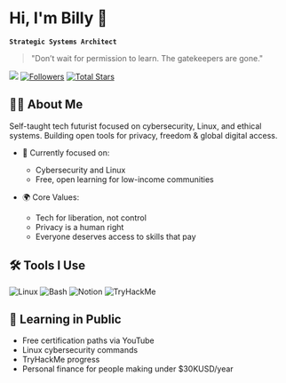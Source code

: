 # Hi, I'm Billy 👋

**`Strategic Systems Architect`**
> "Don’t wait for permission to learn. The gatekeepers are gone."

![](https://komarev.com/ghpvc/?username=pavarty&label=VISITORS&color=E1AD0E&style=for-the-badge)
 [![Followers](https://custom-icon-badges.demolab.com/github/followers/pavarty?color=236ad3&labelColor=1155ba&style=for-the-badge&logo=person-add&label=Follow&logoColor=white)](https://github.com/pavarty?tab=followers)
[![Total Stars](https://custom-icon-badges.demolab.com/github/stars/pavarty?color=55960c&style=for-the-badge&labelColor=488207&logo=star)](https://github.com/pavarty?tab=repositories&sort=stargazers)

   


## 👨‍💻 About Me
<p>Self-taught tech futurist focused on cybersecurity, Linux, and ethical systems. Building open tools for privacy, freedom & global digital access.</p>

- 🔭 Currently focused on:
  - Cybersecurity and Linux
  - Free, open learning for low-income communities

- 🌍 Core Values:
  - Tech for liberation, not control
  - Privacy is a human right
  - Everyone deserves access to skills that pay



## 🛠️ Tools I Use

![Linux](https://img.shields.io/badge/Linux-FCC624?style=flat&logo=linux&logoColor=black)
![Bash](https://img.shields.io/badge/Bash-121011?style=flat&logo=gnubash)
![Notion](https://img.shields.io/badge/Notion-000000?style=flat&logo=notion&logoColor=white)
![TryHackMe](https://img.shields.io/badge/TryHackMe-212C42?style=flat&logo=tryhackme&logoColor=red)



## 🧪 Learning in Public

- Free certification paths via YouTube  
- Linux cybersecurity commands  
- TryHackMe progress  
- Personal finance for people making under $30KUSD/year  

